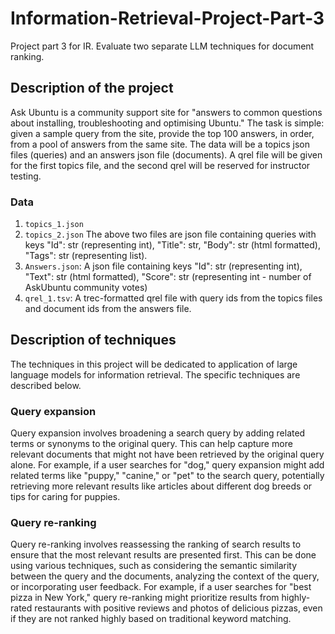 # Information-Retrieval-Project-Part-3
Project part 3 for IR. Evaluate two separate LLM techniques for document ranking.

## Description of the project
Ask Ubuntu is a community support site for "answers to common questions about installing, troubleshooting and optimising Ubuntu."
The task is simple: given a sample query from the site, provide the top 100 answers, in order, from a pool of answers from the same site.
The data will be a topics json files (queries) and an answers json file (documents). A qrel file will be given for the first topics file, and the second qrel will be reserved for instructor testing. 

### Data
1. `topics_1.json`
2. `topics_2.json`
The above two files are json file containing queries with keys "Id": str (representing int), "Title": str, "Body": str (html formatted), "Tags": str (representing list).
3. `Answers.json`: A json file containing keys "Id": str (representing int), "Text": str (html formatted), "Score": str (representing int - number of AskUbuntu community votes)
4. `qrel_1.tsv`: A trec-formatted qrel file with query ids from the topics files and document ids from the answers file. 

## Description of techniques
The techniques in this project will be dedicated to application of large language models for information retrieval. The specific techniques are described below.

### Query expansion
Query expansion involves broadening a search query by adding related terms or synonyms to the original query. This can help capture more relevant documents that might not have been retrieved by the original query alone. For example, if a user searches for "dog," query expansion might add related terms like "puppy," "canine," or "pet" to the search query, potentially retrieving more relevant results like articles about different dog breeds or tips for caring for puppies.


### Query re-ranking
Query re-ranking involves reassessing the ranking of search results to ensure that the most relevant results are presented first. This can be done using various techniques, such as considering the semantic similarity between the query and the documents, analyzing the context of the query, or incorporating user feedback. For example, if a user searches for "best pizza in New York," query re-ranking might prioritize results from highly-rated restaurants with positive reviews and photos of delicious pizzas, even if they are not ranked highly based on traditional keyword matching.